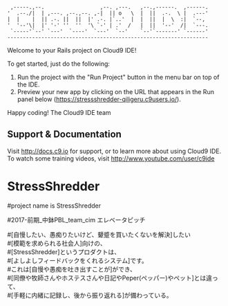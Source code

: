 
     ,-----.,--.                  ,--. ,---.   ,--.,------.  ,------.
    '  .--./|  | ,---. ,--.,--. ,-|  || o   \  |  ||  .-.  \ |  .---'
    |  |    |  || .-. ||  ||  |' .-. |`..'  |  |  ||  |  \  :|  `--, 
    '  '--'\|  |' '-' ''  ''  '\ `-' | .'  /   |  ||  '--'  /|  `---.
     `-----'`--' `---'  `----'  `---'  `--'    `--'`-------' `------'
    ----------------------------------------------------------------- 


Welcome to your Rails project on Cloud9 IDE!

To get started, just do the following:

1. Run the project with the "Run Project" button in the menu bar on top of the IDE.
2. Preview your new app by clicking on the URL that appears in the Run panel below (https://stressshredder-qiligeru.c9users.io/).

Happy coding!
The Cloud9 IDE team


## Support & Documentation

Visit http://docs.c9.io for support, or to learn more about using Cloud9 IDE. 
To watch some training videos, visit http://www.youtube.com/user/c9ide
# StressShredder
#project name is StressShredder  

#2017-前期_中鉢PBL_team_cim エレベータピッチ

#[自慢したい、愚痴りたいけど、顰蹙を買いたくないを解決]したい  
#[模範を求められる社会人]向けの、  
#[StressShredder]というプロダクトは、  
#[よしよしフィードバックをくれるシステム]です。  
#これは[自慢や愚痴を吐き出すことが]ができ、  
#[同僚や牧師さんやホステスさんや日記やPeper(ペッパー)やペット]とは違って、  
#[手軽に内緒に記録し、後から振り返れる]が備わっている。  

